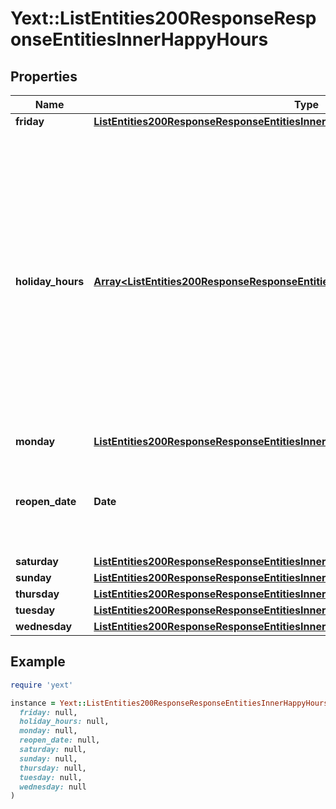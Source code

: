 # Yext::ListEntities200ResponseResponseEntitiesInnerHappyHours

## Properties

| Name | Type | Description | Notes |
| ---- | ---- | ----------- | ----- |
| **friday** | [**ListEntities200ResponseResponseEntitiesInnerHappyHoursFriday**](ListEntities200ResponseResponseEntitiesInnerHappyHoursFriday.md) |  | [optional] |
| **holiday_hours** | [**Array&lt;ListEntities200ResponseResponseEntitiesInnerHappyHoursHolidayHoursInner&gt;**](ListEntities200ResponseResponseEntitiesInnerHappyHoursHolidayHoursInner.md) |  **NOTE:** The list of Holiday Hours that you send us must be comprehensive. For example, if you send us a list of Holiday Hours that does not include Holiday Hours that you sent in your last update, Yext considers the missing Holiday Hours to be deleted, and we remove them.    Array must be ordered.   Filtering Type: &#x60;list of object&#x60; | [optional] |
| **monday** | [**ListEntities200ResponseResponseEntitiesInnerHappyHoursMonday**](ListEntities200ResponseResponseEntitiesInnerHappyHoursMonday.md) |  | [optional] |
| **reopen_date** | **Date** |  Date must be on or after 1970-01-01 Date must be before or on 2038-01-01  Filtering Type: &#x60;date&#x60; | [optional] |
| **saturday** | [**ListEntities200ResponseResponseEntitiesInnerHappyHoursSaturday**](ListEntities200ResponseResponseEntitiesInnerHappyHoursSaturday.md) |  | [optional] |
| **sunday** | [**ListEntities200ResponseResponseEntitiesInnerHappyHoursSunday**](ListEntities200ResponseResponseEntitiesInnerHappyHoursSunday.md) |  | [optional] |
| **thursday** | [**ListEntities200ResponseResponseEntitiesInnerHappyHoursThursday**](ListEntities200ResponseResponseEntitiesInnerHappyHoursThursday.md) |  | [optional] |
| **tuesday** | [**ListEntities200ResponseResponseEntitiesInnerHappyHoursTuesday**](ListEntities200ResponseResponseEntitiesInnerHappyHoursTuesday.md) |  | [optional] |
| **wednesday** | [**ListEntities200ResponseResponseEntitiesInnerHappyHoursWednesday**](ListEntities200ResponseResponseEntitiesInnerHappyHoursWednesday.md) |  | [optional] |

## Example

```ruby
require 'yext'

instance = Yext::ListEntities200ResponseResponseEntitiesInnerHappyHours.new(
  friday: null,
  holiday_hours: null,
  monday: null,
  reopen_date: null,
  saturday: null,
  sunday: null,
  thursday: null,
  tuesday: null,
  wednesday: null
)
```

